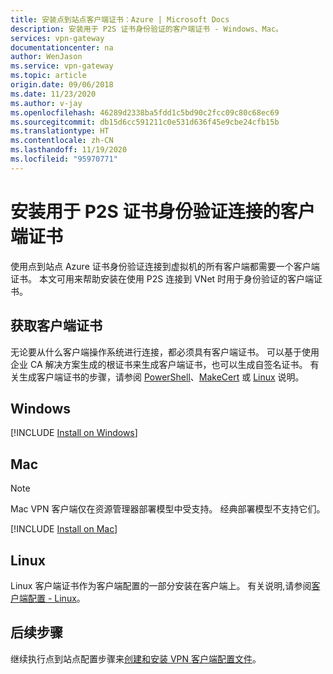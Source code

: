 ```yaml
---
title: 安装点到站点客户端证书：Azure | Microsoft Docs
description: 安装用于 P2S 证书身份验证的客户端证书 - Windows、Mac。
services: vpn-gateway
documentationcenter: na
author: WenJason
ms.service: vpn-gateway
ms.topic: article
origin.date: 09/06/2018
ms.date: 11/23/2020
ms.author: v-jay
ms.openlocfilehash: 46289d2338ba5fdd1c5bd90c2fcc09c80c68ec69
ms.sourcegitcommit: db15d6cc591211c0e531d636f45e9cbe24cfb15b
ms.translationtype: HT
ms.contentlocale: zh-CN
ms.lasthandoff: 11/19/2020
ms.locfileid: "95970771"
---
```

# <a name="install-client-certificates-for-p2s-certificate-authentication-connections"></a>安装用于 P2S 证书身份验证连接的客户端证书

使用点到站点 Azure 证书身份验证连接到虚拟机的所有客户端都需要一个客户端证书。 本文可用来帮助安装在使用 P2S 连接到 VNet 时用于身份验证的客户端证书。

## <a name="acquire-a-client-certificate"></a><a name="generate"></a>获取客户端证书

无论要从什么客户端操作系统进行连接，都必须具有客户端证书。 可以基于使用企业 CA 解决方案生成的根证书来生成客户端证书，也可以生成自签名证书。 有关生成客户端证书的步骤，请参阅 [PowerShell](vpn-gateway-certificates-point-to-site.md)、[MakeCert](vpn-gateway-certificates-point-to-site-makecert.md) 或 [Linux](vpn-gateway-certificates-point-to-site-linux.md) 说明。 

## <a name="windows"></a><a name="installwin"></a>Windows

[!INCLUDE [Install on Windows](../../includes/vpn-gateway-certificates-install-client-cert-include.md)]

## <a name="mac"></a><a name="installmac"></a>Mac

>[!NOTE]
>Mac VPN 客户端仅在资源管理器部署模型中受支持。 经典部署模型不支持它们。
>
>

[!INCLUDE [Install on Mac](../../includes/vpn-gateway-certificates-install-mac-client-cert-include.md)]

## <a name="linux"></a><a name="installlinux"></a>Linux

Linux 客户端证书作为客户端配置的一部分安装在客户端上。 有关说明,请参阅[客户端配置 - Linux](point-to-site-vpn-client-configuration-azure-cert.md#linuxinstallcli)。

## <a name="next-steps"></a>后续步骤

继续执行点到站点配置步骤来[创建和安装 VPN 客户端配置文件](point-to-site-vpn-client-configuration-azure-cert.md)。